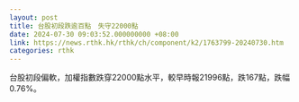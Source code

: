 ```yaml
---
layout: post
title: 台股初段跌逾百點　失守22000點
date: 2024-07-30 09:03:52.000000000 +08:00
link: https://news.rthk.hk/rthk/ch/component/k2/1763799-20240730.htm
categories: rthk
---
```


台股初段偏軟，加權指數跌穿22000點水平，較早時報21996點，跌167點，跌幅0.76%。
